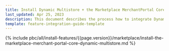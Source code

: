 ```yaml
---
title: Install Dynamic Multistore + the Marketplace MerchantPortal Core feature
last_updated: Apr 25, 2023
description: This document describes the process how to integrate Dynamic Store + the Marketplace MerchantPortal Core feature into a Spryker project.
template: feature-integration-guide-template
---
```


{% include pbc/all/install-features/{{page.version}}/marketplace/install-the-marketplace-merchant-portal-core-dynamic-multistore.md %} <!-- To edit, see /_includes/pbc/all/install-features/202311.0/marketplace/install-the-marketplace-merchant-portal-core-dynamic-multistore.md -->
